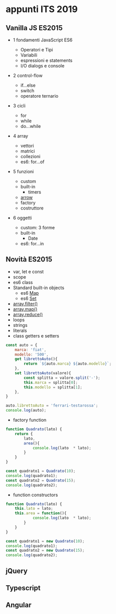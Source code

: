 # appunti ITS 2019


##  Vanilla JS ES2015

* 1 fondamenti JavaScript ES6
    * Operatori e Tipi
    * Variabili
    * espressioni e statements
    * I/O dialogs e console
  
* 2 control-flow
  * if...else
  * switch
  * operatore ternario

* 3 cicli
  * for
  * while
  * do...while

* 4 array
  * vettori
  * matrici
  * collezioni
  * es6: for...of  

* 5 funzioni
  * custom
  * built-in
    * timers
  * [arrow](L1_11_ArrowFunctions.md)
  * factory
  * costruttore
  
* 6 oggetti
  * custom: 3 forme
  * built-in
    * Date
  * es6: for...in  

## Novità ES2015

* var, let e const
* scope
* es6 class
* Standard built-in objects
  * es6 [Map](https://developer.mozilla.org/it/docs/Web/JavaScript/Reference/Global_Objects/Map)
  * es6 [Set](https://developer.mozilla.org/it/docs/Web/JavaScript/Reference/Global_Objects/Set)
* [array.filter()](https://developer.mozilla.org/en-US/docs/Web/JavaScript/Reference/Global_Objects/Array/filter)
* [array.map()](https://developer.mozilla.org/en-US/docs/Web/JavaScript/Reference/Global_Objects/Array/map)
* [array.reduce()](https://developer.mozilla.org/en-US/docs/Web/JavaScript/Reference/Global_Objects/Array/Reduce)
* loops
* strings
* literals
* class getters e setters

```javascript
const auto = {
    marca: 'fiat',
    modello: '500',
    get librettoAuto(){
        return `${auto.marca} ${auto.modello}`;
    },
    set librettoAuto(valore){
        const splitta = valore.split('-');
        this.marca = splitta[0];
        this.modello = splitta[1];
    },
}

auto.librettoAuto = 'ferrari-testarossa';
console.log(auto);

```

* factory function

```javascript
function Quadrato(lato) {
    return {
        lato,
        area(){
            console.log(lato  * lato);
        }
    }
}

const quadrato1 = Quadrato(10);
console.log(quadrato1);
const quadrato2 = Quadrato(15);
console.log(quadrato2);

```

* function constructors

```javascript
function Quadrato(lato) {
    this.lato = lato;
    this.area = function(){
            console.log(lato  * lato);
        }
    }
}

const quadrato1 = new Quadrato(10);
console.log(quadrato1);
const quadrato2 = new Quadrato(15);
console.log(quadrato2);

```


## jQuery

## Typescript

## Angular